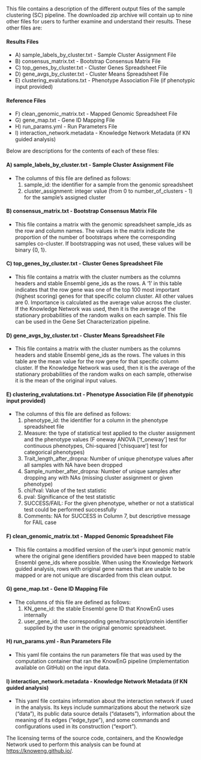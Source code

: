 This file contains a description of the different output files of the sample clustering (SC) pipeline. The downloaded zip archive will contain up to nine other files for users to further examine and understand their results.  These other files are:

#### Results Files
- A) sample_labels_by_cluster.txt - Sample Cluster Assignment File
- B) consensus_matrix.txt - Bootstrap Consensus Matrix File 
- C) top_genes_by_cluster.txt - Cluster Genes Spreadsheet File
- D) gene_avgs_by_cluster.txt - Cluster Means Spreadsheet File
- E) clustering_evalutations.txt - Phenotype Association File (if phenotypic input provided)

#### Reference Files
- F) clean_genomic_matrix.txt - Mapped Genomic Spreadsheet File
- G) gene_map.txt - Gene ID Mapping File
- H) run_params.yml - Run Parameters File
- I) interaction_network.metadata - Knowledge Network Metadata (if KN guided analysis)

Below are descriptions for the contents of each of these files:

#### A) sample_labels_by_cluster.txt - Sample Cluster Assignment File 
- The columns of this file are defined as follows:
  1) sample_id: the identifier for a sample from the genomic spreadsheet
  2) cluster_assignment: integer value (from 0 to number_of_clusters - 1) for the sample’s assigned cluster 

#### B) consensus_matrix.txt - Bootstrap Consensus Matrix File   
- This file contains a matrix with the genomic spreadsheet sample_ids as the row and column names.  The values in the matrix indicate the proportion of the number of bootstraps where the corresponding samples co-cluster.  If bootstrapping was not used, these values will be binary {0, 1}. 

#### C) top_genes_by_cluster.txt - Cluster Genes Spreadsheet File
- This file contains a matrix with the cluster numbers as the columns headers and stable Ensembl gene_ids as the rows. A ‘1’ in this table indicates that the row gene was one of the top 100 most important (highest scoring) genes for that specific column cluster.  All other values are 0.  Importance is calculated as the average value across the cluster.  If the Knowledge Network was used, then it is the average of the stationary probabilities of the random walks on each sample. This file can be used in the Gene Set Characterization pipeline.

#### D) gene_avgs_by_cluster.txt - Cluster Means Spreadsheet File
- This file contains a matrix with the cluster numbers as the columns headers and stable Ensembl gene_ids as the rows. The values in this table are the mean value for the row gene for that specific column cluster. If the Knowledge Network was used, then it is the average of the stationary probabilities of the random walks on each sample, otherwise it is the mean of the original input values.

#### E) clustering_evalutations.txt - Phenotype Association File (if phenotypic input provided)
- The columns of this file are defined as follows:
  1) phenotype_id: the identifier for a column in the phenotype spreadsheet file
  2) Measure: the type of statistical test applied to the cluster assignment and the phenotype values (F oneway ANOVA [‘f_oneway’] test for continuous phenotypes, Chi-squared [‘chisquare’] test for categorical phenotypes)
  3) Trait_length_after_dropna: Number of unique phenotype values after all samples with NA have been dropped
  4) Sample_number_after_dropna: Number of unique samples after dropping any with NAs (missing cluster assignment or given phenotype)
  5) chi/fval: Value of the test statistic
  6) pval: Significance of the test statistic
  7) SUCCESS/FAIL: For the given phenotype, whether or not a statistical test could be performed successfully
  8) Comments: NA for SUCCESS in Column 7, but descriptive message for FAIL case

#### F) clean_genomic_matrix.txt - Mapped Genomic Spreadsheet File
- This file contains a modified version of the user’s input genomic matrix where the original gene identifiers provided have been mapped to stable Ensembl gene_ids where possible.  When using the Knowledge Network guided analysis, rows with original gene names that are unable to be mapped or are not unique are discarded from this clean output.

#### G) gene_map.txt - Gene ID Mapping File
- The columns of this file are defined as follows:
    1) KN_gene_id: the stable Ensembl gene ID that KnowEnG uses internally
    2) user_gene_id: the corresponding gene/transcript/protein identifier supplied by the user in the original genomic spreadsheet.

#### H) run_params.yml - Run Parameters File
- This yaml file contains the run parameters file that was used by the computation container that ran the KnowEnG pipeline (implementation available on GitHub) on the input data.

#### I) interaction_network.metadata - Knowledge Network Metadata (if KN guided analysis)
- This yaml file contains information about the interaction network if used in the analysis.  Its keys include summarizations about the network size (“data”), its public data source details (“datasets”), information about the meaning of its edges (“edge_type”), and some commands and configurations used in its construction (“export”).

The licensing terms of the source code, containers, and the Knowledge Network used to perform this analysis can be found at https://knoweng.github.io/.
